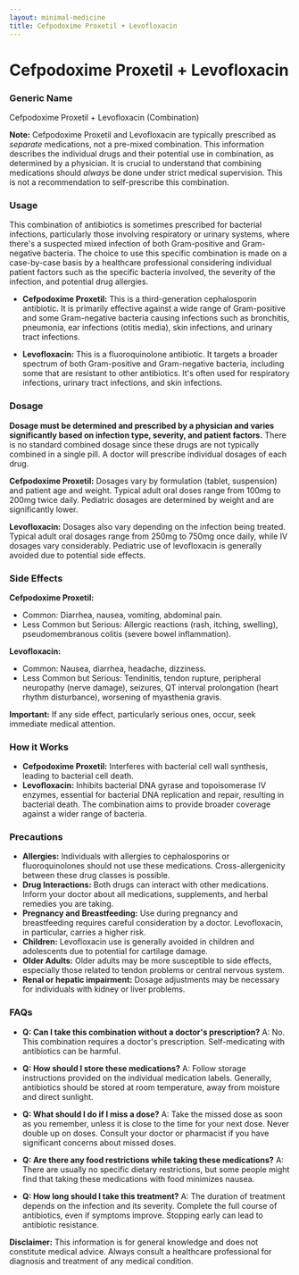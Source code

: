 ```yaml
---
layout: minimal-medicine
title: Cefpodoxime Proxetil + Levofloxacin
---
```


# Cefpodoxime Proxetil + Levofloxacin
### Generic Name
Cefpodoxime Proxetil + Levofloxacin (Combination)

**Note:**  Cefpodoxime Proxetil and Levofloxacin are typically prescribed as *separate* medications, not a pre-mixed combination.  This information describes the individual drugs and their potential use in combination, as determined by a physician.  It is crucial to understand that combining medications should *always* be done under strict medical supervision.  This is not a recommendation to self-prescribe this combination.


### Usage

This combination of antibiotics is sometimes prescribed for bacterial infections, particularly those involving respiratory or urinary systems,  where there's a suspected mixed infection of both Gram-positive and Gram-negative bacteria.  The choice to use this specific combination is made on a case-by-case basis by a healthcare professional considering individual patient factors such as the specific bacteria involved, the severity of the infection, and potential drug allergies.

* **Cefpodoxime Proxetil:** This is a third-generation cephalosporin antibiotic. It is primarily effective against a wide range of Gram-positive and some Gram-negative bacteria causing infections such as bronchitis, pneumonia, ear infections (otitis media), skin infections, and urinary tract infections.

* **Levofloxacin:** This is a fluoroquinolone antibiotic. It targets a broader spectrum of both Gram-positive and Gram-negative bacteria, including some that are resistant to other antibiotics.  It's often used for respiratory infections, urinary tract infections, and skin infections.


### Dosage

**Dosage must be determined and prescribed by a physician and varies significantly based on infection type, severity, and patient factors.** There is no standard combined dosage since these drugs are not typically combined in a single pill.  A doctor will prescribe individual dosages of each drug.

**Cefpodoxime Proxetil:** Dosages vary by formulation (tablet, suspension) and patient age and weight.  Typical adult oral doses range from 100mg to 200mg twice daily. Pediatric dosages are determined by weight and are significantly lower.

**Levofloxacin:** Dosages also vary depending on the infection being treated.  Typical adult oral dosages range from 250mg to 750mg once daily, while IV dosages vary considerably.  Pediatric use of levofloxacin is generally avoided due to potential side effects.


### Side Effects

**Cefpodoxime Proxetil:**

* Common: Diarrhea, nausea, vomiting, abdominal pain.
* Less Common but Serious: Allergic reactions (rash, itching, swelling), pseudomembranous colitis (severe bowel inflammation).

**Levofloxacin:**

* Common: Nausea, diarrhea, headache, dizziness.
* Less Common but Serious: Tendinitis, tendon rupture, peripheral neuropathy (nerve damage), seizures, QT interval prolongation (heart rhythm disturbance),  worsening of myasthenia gravis.


**Important:** If any side effect, particularly serious ones, occur, seek immediate medical attention.


### How it Works

* **Cefpodoxime Proxetil:** Interferes with bacterial cell wall synthesis, leading to bacterial cell death.
* **Levofloxacin:**  Inhibits bacterial DNA gyrase and topoisomerase IV enzymes, essential for bacterial DNA replication and repair, resulting in bacterial death.  The combination aims to provide broader coverage against a wider range of bacteria.


### Precautions

* **Allergies:**  Individuals with allergies to cephalosporins or fluoroquinolones should not use these medications.  Cross-allergenicity between these drug classes is possible.
* **Drug Interactions:**  Both drugs can interact with other medications. Inform your doctor about all medications, supplements, and herbal remedies you are taking.
* **Pregnancy and Breastfeeding:** Use during pregnancy and breastfeeding requires careful consideration by a doctor.  Levofloxacin, in particular, carries a higher risk.
* **Children:** Levofloxacin use is generally avoided in children and adolescents due to potential for cartilage damage.
* **Older Adults:**  Older adults may be more susceptible to side effects, especially those related to tendon problems or central nervous system.
* **Renal or hepatic impairment:** Dosage adjustments may be necessary for individuals with kidney or liver problems.


### FAQs

* **Q: Can I take this combination without a doctor's prescription?** A: No. This combination requires a doctor's prescription.  Self-medicating with antibiotics can be harmful.

* **Q: How should I store these medications?** A: Follow storage instructions provided on the individual medication labels.  Generally, antibiotics should be stored at room temperature, away from moisture and direct sunlight.

* **Q: What should I do if I miss a dose?** A:  Take the missed dose as soon as you remember, unless it is close to the time for your next dose. Never double up on doses.  Consult your doctor or pharmacist if you have significant concerns about missed doses.

* **Q:  Are there any food restrictions while taking these medications?** A: There are usually no specific dietary restrictions, but some people might find that taking these medications with food minimizes nausea.

* **Q: How long should I take this treatment?** A:  The duration of treatment depends on the infection and its severity.  Complete the full course of antibiotics, even if symptoms improve. Stopping early can lead to antibiotic resistance.


**Disclaimer:** This information is for general knowledge and does not constitute medical advice.  Always consult a healthcare professional for diagnosis and treatment of any medical condition.
